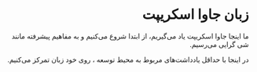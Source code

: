 <div dir="rtl">
  
# زبان جاوا اسکریپت

ما اینجا جاوا اسکریپت یاد می‌گیریم، از ابتدا شروع می‌کنیم و به مفاهیم پیشرفته مانند شی گرایی می‌رسیم.

در اینجا با حداقل یادداشت‌های مربوط به محیط توسعه ، روی خود زبان تمرکز می‌کنیم.
</div>
